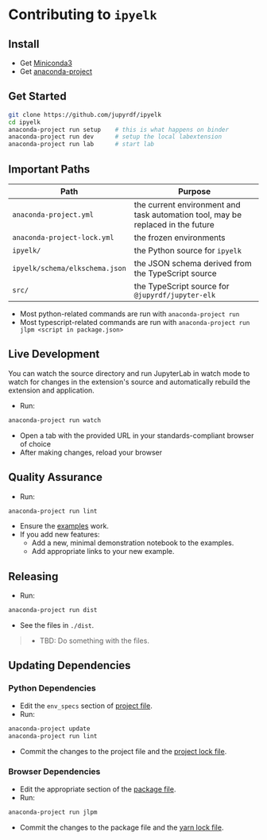 # Contributing to `ipyelk`

## Install

- Get [Miniconda3](https://docs.conda.io/en/latest/miniconda.html)
- Get [anaconda-project](https://anaconda-project.readthedocs.io)

## Get Started

```bash
git clone https://github.com/jupyrdf/ipyelk
cd ipyelk
anaconda-project run setup    # this is what happens on binder
anaconda-project run dev      # setup the local labextension
anaconda-project run lab      # start lab
```

## Important Paths

| Path                           | Purpose                                                                         |
| ------------------------------ | ------------------------------------------------------------------------------- |
| `anaconda-project.yml`         | the current environment and task automation tool, may be replaced in the future |
| `anaconda-project-lock.yml`    | the frozen environments                                                         |
| `ipyelk/`                      | the Python source for `ipyelk`                                                  |
| `ipyelk/schema/elkschema.json` | the JSON schema derived from the TypeScript source                              |
| `src/`                         | the TypeScript source for `@jupyrdf/jupyter-elk`                                |

- Most python-related commands are run with `anaconda-project run`
- Most typescript-related commands are run with
  `anaconda-project run jlpm <script in package.json>`

## Live Development

You can watch the source directory and run JupyterLab in watch mode to watch for changes
in the extension's source and automatically rebuild the extension and application.

- Run:

```bash
anaconda-project run watch
```

- Open a tab with the provided URL in your standards-compliant browser of choice
- After making changes, reload your browser

## Quality Assurance

- Run:

```bash
anaconda-project run lint
```

- Ensure the [examples](./examples) work.
- If you add new features:
  - Add a new, minimal demonstration notebook to the examples.
  - Add appropriate links to your new example.

## Releasing

- Run:

```bash
anaconda-project run dist
```

- See the files in `./dist`.

> - TBD: Do something with the files.

## Updating Dependencies

### Python Dependencies

- Edit the `env_specs` section of [project file](./anaconda-project.yml).
- Run:

```bash
anaconda-project update
anaconda-project run lint
```

- Commit the changes to the project file and the
  [project lock file](./anaconda-project-lock.yml).

### Browser Dependencies

- Edit the appropriate section of the [package file](./package.json).
- Run:

```bash
anaconda-project run jlpm
```

- Commit the changes to the package file and the [yarn lock file](./yarn.lock).
